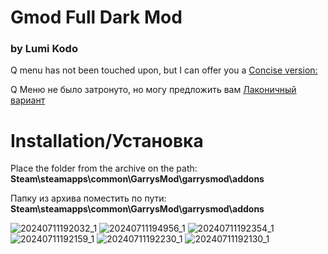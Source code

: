 # Gmod Full Dark Mod
### by Lumi Kodo
Q menu has not been touched upon, but I can offer you a [Сoncise version:](https://steamcommunity.com/sharedfiles/filedetails/?id=2788107396&searchtext=Dark+UI+Spawnmenu) 

Q Меню не было затронуто, но могу предложить вам [Лаконичный вариант](https://steamcommunity.com/sharedfiles/filedetails/?id=2788107396&searchtext=Dark+UI+Spawnmenu)

# Installation/Установка
Place the folder from the archive on the path: __Steam\steamapps\common\GarrysMod\garrysmod\addons__

Папку из архива поместить по пути: __Steam\steamapps\common\GarrysMod\garrysmod\addons__


![20240711192032_1](https://github.com/LumiKodo/Gmod-Full-Dark-Mod/assets/168643324/bebdd008-5cd3-48b3-a476-99ae95421693)
![20240711194956_1](https://github.com/LumiKodo/Gmod-Full-Dark-Mod/assets/168643324/4a7f499c-1ee5-4de5-aebf-31c88651f947)
![20240711192354_1](https://github.com/LumiKodo/Gmod-Full-Dark-Mod/assets/168643324/f69a3e5a-6faa-4d31-a85e-46696e2f8243)
![20240711192159_1](https://github.com/LumiKodo/Gmod-Full-Dark-Mod/assets/168643324/0df53a90-3118-4145-93a5-d8c98c20ca66)
![20240711192230_1](https://github.com/LumiKodo/Gmod-Full-Dark-Mod/assets/168643324/0c75085c-7bbb-450f-b87b-dbd961fde288)
![20240711192130_1](https://github.com/LumiKodo/Gmod-Full-Dark-Mod/assets/168643324/33b2c0b4-132c-4311-907e-a5500d2b4175)
